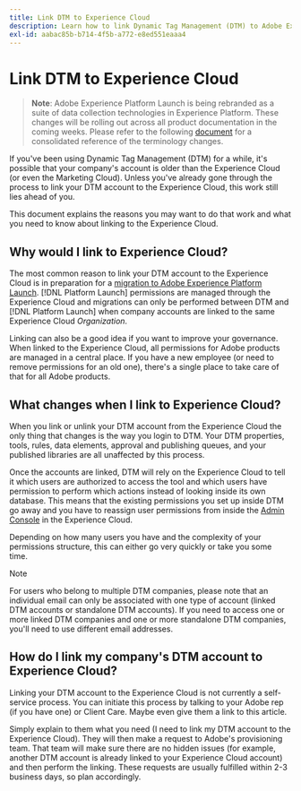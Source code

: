```yaml
---
title: Link DTM to Experience Cloud
description: Learn how to link Dynamic Tag Management (DTM) to Adobe Experience Cloud using Adobe Experience Platform Launch.
exl-id: aabac85b-b714-4f5b-a772-e8ed551eaaa4
---
```

# Link DTM to Experience Cloud

>**Note**: Adobe Experience Platform Launch is being rebranded as a suite of data collection technologies in Experience Platform. These changes will be rolling out across all product documentation in the coming weeks. Please refer to the following [document](../../launch-name-updates) for a consolidated reference of the terminology changes.

If you've been using Dynamic Tag Management (DTM) for a while, it's possible that your company's account is older than the Experience Cloud (or even the Marketing Cloud). Unless you've already gone through the process to link your DTM account to the Experience Cloud, this work still lies ahead of you.

This document explains the reasons you may want to do that work and what you need to know about linking to the Experience Cloud.

## Why would I link to Experience Cloud?

The most common reason to link your DTM account to the Experience Cloud is in preparation for a [migration to Adobe Experience Platform Launch](/help/launch-reference/upgrade-from-dtm-to-launch/overview.md). [!DNL Platform Launch]  permissions are managed through the Experience Cloud and migrations can only be performed between DTM and [!DNL Platform Launch]  when company accounts are linked to the same Experience Cloud _Organization_.

Linking can also be a good idea if you want to improve your governance. When linked to the Experience Cloud, all permissions for Adobe products are managed in a central place. If you have a new employee (or need to remove permissions for an old one), there's a single place to take care of that for all Adobe products.

## What changes when I link to Experience Cloud?

When you link or unlink your DTM account from the Experience Cloud the only thing that changes is the way you login to DTM. Your DTM properties, tools, rules, data elements, approval and publishing queues, and your published libraries are all unaffected by this process.

Once the accounts are linked, DTM will rely on the Experience Cloud to tell it which users are authorized to access the tool and which users have permission to perform which actions instead of looking inside its own database. This means that the existing permissions you set up inside DTM go away and you have to reassign user permissions from inside the [Admin Console](https://adminconsole.adobe.com) in the Experience Cloud.

Depending on how many users you have and the complexity of your permissions structure, this can either go very quickly or take you some time.

>[!NOTE]
>
>For users who belong to multiple DTM companies, please note that an individual email can only be associated with one type of account (linked DTM accounts or standalone DTM accounts). If you need to access one or more linked DTM companies and one or more standalone DTM companies, you'll need to use different email addresses.

## How do I link my company's DTM account to Experience Cloud?

Linking your DTM account to the Experience Cloud is not currently a self-service process. You can initiate this process by talking to your Adobe rep (if you have one) or Client Care. Maybe even give them a link to this article.

Simply explain to them what you need (I need to link my DTM account to the Experience Cloud). They will then make a request to Adobe's provisioning team. That team will make sure there are no hidden issues (for example, another DTM account is already linked to your Experience Cloud account) and then perform the linking. These requests are usually fulfilled within 2-3 business days, so plan accordingly.
